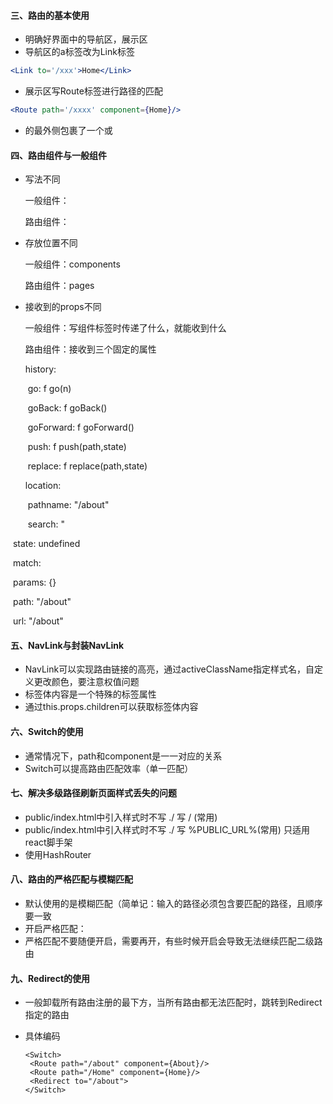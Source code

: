 #### 三、路由的基本使用

- 明确好界面中的导航区，展示区
- 导航区的a标签改为Link标签    

```jsx
<Link to='/xxx'>Home</Link>
```

- 展示区写Route标签进行路径的匹配

```jsx
<Route path='/xxxx' component={Home}/>
```

- <App>的最外侧包裹了一个<BrowserRouter>或<HashRouter>

#### 四、路由组件与一般组件

- 写法不同

   一般组件： <Demo/>

  路由组件：<Route path='/demo' component={Demo}/>

- 存放位置不同

  一般组件：components

  路由组件：pages

- 接收到的props不同

  一般组件：写组件标签时传递了什么，就能收到什么

  路由组件：接收到三个固定的属性

    history:

  ​           go: f go(n)

  ​           goBack: f goBack()

  ​           goForward: f goForward()

  ​           push: f push(path,state)

  ​           replace: f replace(path,state)

  location:

  ​             pathname: "/about"

  ​             search: "

​                    state: undefined

​        match:

​                    params: {} 

​                    path: "/about"

​                     url: "/about"

#### 五、NavLink与封装NavLink

- NavLink可以实现路由链接的高亮，通过activeClassName指定样式名，自定义更改颜色，要注意权值问题 
- 标签体内容是一个特殊的标签属性
- 通过this.props.children可以获取标签体内容

#### 六、Switch的使用

- 通常情况下，path和component是一一对应的关系
- Switch可以提高路由匹配效率（单一匹配）

#### 七、解决多级路径刷新页面样式丢失的问题

- public/index.html中引入样式时不写 ./ 写 / (常用)
- public/index.html中引入样式时不写 ./ 写 %PUBLIC_URL%(常用)    只适用react脚手架
- 使用HashRouter

#### 八、路由的严格匹配与模糊匹配

- 默认使用的是模糊匹配（简单记：输入的路径必须包含要匹配的路径，且顺序要一致
- 开启严格匹配： <Route exact={true} path="/about" component={About} />
- 严格匹配不要随便开启，需要再开，有些时候开启会导致无法继续匹配二级路由

#### 九、Redirect的使用

- 一般卸载所有路由注册的最下方，当所有路由都无法匹配时，跳转到Redirect指定的路由

- 具体编码

  ```
  <Switch>
   <Route path="/about" component={About}/>
   <Route path="/Home" component={Home}/>
   <Redirect to="/about">
  </Switch>
  ```

  